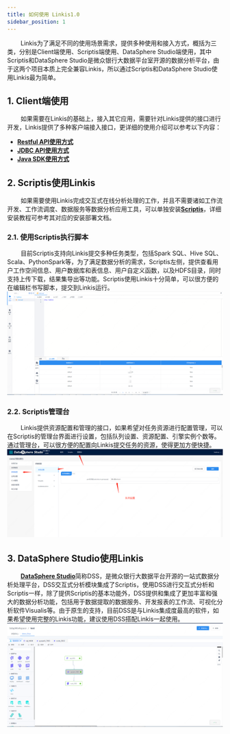 ```yaml
---
title: 如何使用 Linkis1.0 
sidebar_position: 1
---
```


&nbsp;&nbsp;&nbsp;&nbsp;&nbsp;&nbsp;&nbsp;&nbsp;Linkis为了满足不同的使用场景需求，提供多种使用和接入方式，概括为三类，分别是Client端使用、Scriptis端使用、DataSphere Studio端使用，其中Scriptis和DataSphere Studio是微众银行大数据平台室开源的数据分析平台，由于这两个项目本质上完全兼容Linkis，所以通过Scriptis和DataSphere Studio使用Linkis最为简单。  
## 1. Client端使用  

&nbsp;&nbsp;&nbsp;&nbsp;&nbsp;&nbsp;&nbsp;&nbsp;如果需要在Linkis的基础上，接入其它应用，需要针对Linkis提供的接口进行开发，Linkis提供了多种客户端接入接口，更详细的使用介绍可以参考以下内容：  
- [**Restful API使用方式**](api/linkis_task_operator.md)
- [**JDBC API使用方式**](api/jdbc_api.md)
- [**Java SDK使用方式**](user_guide/sdk_manual.md)
## 2. Scriptis使用Linkis
&nbsp;&nbsp;&nbsp;&nbsp;&nbsp;&nbsp;&nbsp;&nbsp;如果需要使用Linkis完成交互式在线分析处理的工作，并且不需要诸如工作流开发、工作流调度、数据服务等数据分析应用工具，可以单独安装[**Scriptis**](https://github.com/WeBankFinTech/Scriptis)，详细安装教程可参考其对应的安装部署文档。  
### 2.1. 使用Scriptis执行脚本
&nbsp;&nbsp;&nbsp;&nbsp;&nbsp;&nbsp;&nbsp;&nbsp;目前Scriptis支持向Linkis提交多种任务类型，包括Spark SQL、Hive SQL、Scala、PythonSpark等，为了满足数据分析的需求，Scriptis左侧，提供查看用户工作空间信息、用户数据库和表信息、用户自定义函数，以及HDFS目录，同时支持上传下载，结果集导出等功能。Scriptis使用Linkis十分简单，可以很方便的在编辑栏书写脚本，提交到Linkis运行。  
![Scriptis使用Linkis](/Images-zh/EngineUsage/sparksql-run.png)
### 2.2. Scriptis管理台
&nbsp;&nbsp;&nbsp;&nbsp;&nbsp;&nbsp;&nbsp;&nbsp;Linkis提供资源配置和管理的接口，如果希望对任务资源进行配置管理，可以在Scriptis的管理台界面进行设置，包括队列设置、资源配置、引擎实例个数等。通过管理台，可以很方便的配置向Linkis提交任务的资源，使得更加方便快捷。  
![Scriptis使用Linkis](/Images-zh/EngineUsage/queue-set.png)

## 3. DataSphere Studio使用Linkis
&nbsp;&nbsp;&nbsp;&nbsp;&nbsp;&nbsp;&nbsp;&nbsp;[**DataSphere Studio**](https://github.com/WeBankFinTech/DataSphereStudio)简称DSS，是微众银行大数据平台开源的一站式数据分析处理平台，DSS交互式分析模块集成了Scriptis，使用DSS进行交互式分析和Scriptis一样，除了提供Scriptis的基本功能外，DSS提供和集成了更加丰富和强大的数据分析功能，包括用于数据提取的数据服务、开发报表的工作流、可视化分析软件Visualis等。由于原生的支持，目前DSS是与Linkis集成度最高的软件，如果希望使用完整的Linkis功能，建议使用DSS搭配Linkis一起使用。  
![DSS运行工作流](/Images-zh/EngineUsage/workflow.png)
